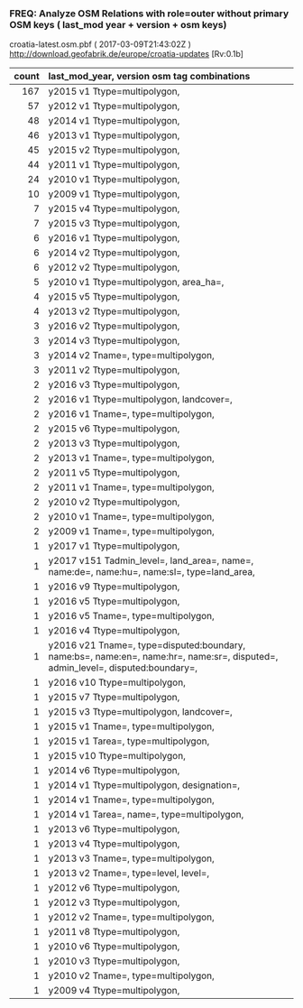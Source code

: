  
### FREQ: Analyze OSM Relations with role=outer without primary OSM keys ( last_mod year + version + osm keys)
croatia-latest.osm.pbf ( 2017-03-09T21:43:02Z ) http://download.geofabrik.de/europe/croatia-updates [Rv:0.1b]
 
|  count  |  last_mod_year, version osm tag combinations 
|  -----: | :--------------------------------------
|    167  |  y2015 v1 Ttype=multipolygon, 
|     57  |  y2012 v1 Ttype=multipolygon, 
|     48  |  y2014 v1 Ttype=multipolygon, 
|     46  |  y2013 v1 Ttype=multipolygon, 
|     45  |  y2015 v2 Ttype=multipolygon, 
|     44  |  y2011 v1 Ttype=multipolygon, 
|     24  |  y2010 v1 Ttype=multipolygon, 
|     10  |  y2009 v1 Ttype=multipolygon, 
|      7  |  y2015 v4 Ttype=multipolygon, 
|      7  |  y2015 v3 Ttype=multipolygon, 
|      6  |  y2016 v1 Ttype=multipolygon, 
|      6  |  y2014 v2 Ttype=multipolygon, 
|      6  |  y2012 v2 Ttype=multipolygon, 
|      5  |  y2010 v1 Ttype=multipolygon, area_ha=, 
|      4  |  y2015 v5 Ttype=multipolygon, 
|      4  |  y2013 v2 Ttype=multipolygon, 
|      3  |  y2016 v2 Ttype=multipolygon, 
|      3  |  y2014 v3 Ttype=multipolygon, 
|      3  |  y2014 v2 Tname=, type=multipolygon, 
|      3  |  y2011 v2 Ttype=multipolygon, 
|      2  |  y2016 v3 Ttype=multipolygon, 
|      2  |  y2016 v1 Ttype=multipolygon, landcover=, 
|      2  |  y2016 v1 Tname=, type=multipolygon, 
|      2  |  y2015 v6 Ttype=multipolygon, 
|      2  |  y2013 v3 Ttype=multipolygon, 
|      2  |  y2013 v1 Tname=, type=multipolygon, 
|      2  |  y2011 v5 Ttype=multipolygon, 
|      2  |  y2011 v1 Tname=, type=multipolygon, 
|      2  |  y2010 v2 Ttype=multipolygon, 
|      2  |  y2010 v1 Tname=, type=multipolygon, 
|      2  |  y2009 v1 Tname=, type=multipolygon, 
|      1  |  y2017 v1 Ttype=multipolygon, 
|      1  |  y2017 v151 Tadmin_level=, land_area=, name=, name:de=, name:hu=, name:sl=, type=land_area, 
|      1  |  y2016 v9 Ttype=multipolygon, 
|      1  |  y2016 v5 Ttype=multipolygon, 
|      1  |  y2016 v5 Tname=, type=multipolygon, 
|      1  |  y2016 v4 Ttype=multipolygon, 
|      1  |  y2016 v21 Tname=, type=disputed:boundary, name:bs=, name:en=, name:hr=, name:sr=, disputed=, admin_level=, disputed:boundary=, 
|      1  |  y2016 v10 Ttype=multipolygon, 
|      1  |  y2015 v7 Ttype=multipolygon, 
|      1  |  y2015 v3 Ttype=multipolygon, landcover=, 
|      1  |  y2015 v1 Tname=, type=multipolygon, 
|      1  |  y2015 v1 Tarea=, type=multipolygon, 
|      1  |  y2015 v10 Ttype=multipolygon, 
|      1  |  y2014 v6 Ttype=multipolygon, 
|      1  |  y2014 v1 Ttype=multipolygon, designation=, 
|      1  |  y2014 v1 Tname=, type=multipolygon, 
|      1  |  y2014 v1 Tarea=, name=, type=multipolygon, 
|      1  |  y2013 v6 Ttype=multipolygon, 
|      1  |  y2013 v4 Ttype=multipolygon, 
|      1  |  y2013 v3 Tname=, type=multipolygon, 
|      1  |  y2013 v2 Tname=, type=level, level=, 
|      1  |  y2012 v6 Ttype=multipolygon, 
|      1  |  y2012 v3 Ttype=multipolygon, 
|      1  |  y2012 v2 Tname=, type=multipolygon, 
|      1  |  y2011 v8 Ttype=multipolygon, 
|      1  |  y2010 v6 Ttype=multipolygon, 
|      1  |  y2010 v3 Ttype=multipolygon, 
|      1  |  y2010 v2 Tname=, type=multipolygon, 
|      1  |  y2009 v4 Ttype=multipolygon, 
 
